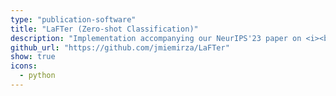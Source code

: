 ```yaml
---
type: "publication-software"
title: "LaFTer (Zero-shot Classification)"
description: "Implementation accompanying our NeurIPS'23 paper on <i><b>LaFTer: Label-Free Tuning of Zero-shot Classifier using Language and Unlabeled Image Collections</b></i>."
github_url: "https://github.com/jmiemirza/LaFTer"
show: true
icons:
  - python
---
```


